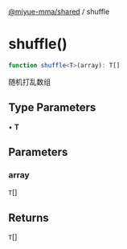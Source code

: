 [@miyue-mma/shared](../index.md) / shuffle

# shuffle()

```ts
function shuffle<T>(array): T[]
```

随机打乱数组

## Type Parameters

• **T**

## Parameters

### array

`T`[]

## Returns

`T`[]
